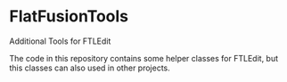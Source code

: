 # FlatFusionTools
Additional Tools for FTLEdit

The code in this repository contains some helper classes for FTLEdit, but this classes can also used in other projects.
